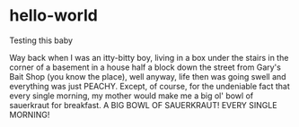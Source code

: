 # hello-world
Testing this baby

Way back when I was an itty-bitty boy, living in a box under the stairs in the corner of a basement in a house half a block down the street from Gary's Bait Shop (you know the place), well anyway, life then was going swell and everything was just PEACHY. Except, of course, for the undeniable fact that every single morning, my mother would make me a big ol' bowl of sauerkraut for breakfast. A BIG BOWL OF SAUERKRAUT! EVERY SINGLE MORNING!
